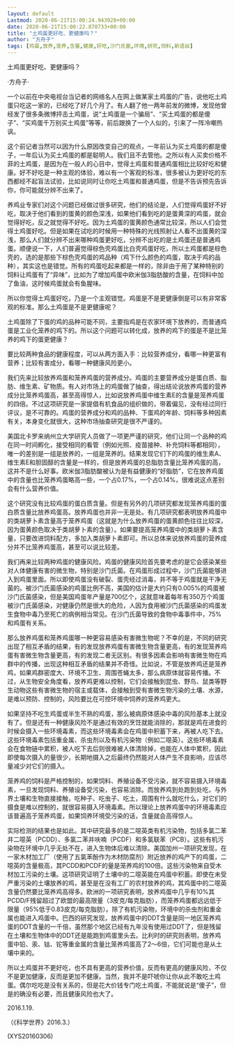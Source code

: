```yaml
---
layout: default
Lastmod: 2020-06-21T15:00:24.943928+00:00
date: 2020-06-21T15:00:22.870733+00:00
title: "土鸡蛋更好吃、更健康吗？"
author: "方舟子"
tags: [鸡蛋,放养,笼养,含量,健康,好吃,沙门氏菌,环境,研究,饲料,新语丝]
---
```


土鸡蛋更好吃、更健康吗？

·方舟子·

一个以前在中央电视台当记者的网络名人在网上做某家土鸡蛋的广告，说他吃土鸡蛋只吃这一家的，已经吃了好几个月了。有人翻了他一两年前发的微博，发现他曾经发了很多条微博抨击土鸡蛋，说“土鸡蛋是一个骗局”、“买土鸡蛋的都是傻子”、“买鸡蛋千万别买土鸡蛋”等等，前后跟换了一个人似的，引来了一阵冷嘲热讽。

这个前记者当然可以因为什么原因改变自己的观点，一年前认为买土鸡蛋的都是傻子，一年后认为买土鸡蛋的都是聪明人。我们且不去管他。之所以有人买卖价格不菲的土鸡蛋，是因为在一般人的心目中，觉得土鸡蛋和普通鸡蛋相比比较好吃和健康。好不好吃是一种主观的体验，难以有一个客观的标准，很多被认为更好吃的东西都经不起盲法试验，比如说同时让你吃土鸡蛋和普通鸡蛋，但是不告诉预先告诉你，你可能就分辨不出来了。

养鸡业专家们对这个问题已经做过很多研究，他们的结论是，人们觉得鸡蛋好不好吃，取决于他们看到的蛋黄的颜色深浅，如果他们看到吃的是蛋黄深的鸡蛋，就会觉得好吃，反之就觉得不好吃。因为土鸡蛋的蛋黄颜色通常比较深，所以人们会觉得土鸡蛋好吃。但是如果在试吃的时候用一种特殊的光线照射让人看不出蛋黄的深浅，那么人们就分辨不出来哪种鸡蛋更好吃，分辨不出吃的是土鸡蛋还是普通鸡蛋。顺便说一下，人们普遍觉得棕色壳鸡蛋比白壳鸡蛋好吃，所以土鸡蛋都是棕色壳的，选的是那些下棕色壳鸡蛋的鸡品种（鸡下什么颜色的鸡蛋，取决于鸡的品种），其实这也是错觉。所有的鸡蛋吃起来都是一样的，除非由于用了某种特别的饲料让鸡蛋有了“异味”，比如为了增加鸡蛋中欧米伽3脂肪酸的含量，在饲料中加了鱼油，这时候鸡蛋就会有鱼腥味。

所以你觉得土鸡蛋好吃，乃是一个主观错觉。鸡蛋是不是更健康倒是可以有非常客观的标准。那么土鸡蛋是不是更健康呢？

土鸡蛋除了下蛋的鸡的品种可能不同，主要指鸡是在农家环境下放养的，而普通鸡蛋是工业化笼养的鸡下的。所以这个问题可以转化成，放养的鸡下的蛋是不是比笼养的鸡下的蛋更健康？

要比较两种食品的健康程度，可以从两方面入手：比较营养成分，看哪一种更富有营养；比较有害成分，看哪一种健康风险更小。

我们先来比较放养鸡蛋和笼养鸡蛋的营养成分。鸡蛋的主要营养成分是蛋白质、脂肪、维生素、矿物质。有人对市场上的鸡蛋做了抽查，得出结论说放养鸡蛋的营养成分比笼养鸡蛋高，甚至高得惊人，比如说放养鸡蛋中维生素E的含量是笼养鸡蛋的四倍。不过这项研究是一家提倡有机食品的组织做的，带着偏见，没有经过同行评议，是不可靠的。鸡蛋的营养成分和鸡的品种、下蛋鸡的年龄、饲料等多种因素有关，本身变化就很大，这种市场抽查研究是很不严谨的。

美国北卡罗来纳州立大学研究人员做了一项更严谨的研究，他们让同一个品种的鸡在同一时间孵化，接受相同的看管（例如光照、疫苗接种、补充饲料等都相同），唯一的差别是一组是放养的，一组是笼养的。结果发现它们下的鸡蛋的维生素A、维生素E和胆固醇的含量是一样的，但是放养鸡蛋的总脂肪含量比笼养鸡蛋的高，这并不是什么好事。欧米伽3脂肪酸被认为是有益健康的“好脂肪”，它在放养鸡蛋中的含量也比笼养鸡蛋略高一些，一个占0.17%，一个占0.14%，很难说这点差别会有什么营养价值。

这个研究没有比较鸡蛋的蛋白质含量。但是有另外的几项研究都发现笼养鸡蛋的蛋白质含量比放养鸡蛋高。放养鸡蛋也并非一无是处。有几项研究都表明放养鸡蛋中的类胡萝卜素含量高于笼养鸡蛋（这就是为什么放养鸡蛋的蛋黄颜色往往比较深，因为蛋黄颜色取决于类胡萝卜素的含量）。如果要提高笼养鸡蛋中的类胡萝卜素含量，只要改进饲料配方，多加入类胡萝卜素即可。所以总体来说放养鸡蛋的营养成分并不比笼养鸡蛋高，甚至可以说比较差。

我们再来比较两种鸡蛋的健康风险。鸡蛋的健康风险首先要考虑的是它会感染某些对人体健康有害的微生物，特别是沙门氏菌。在鸡蛋形成过程中，沙门氏菌能够进入到鸡蛋里面。所以即使鸡蛋没有破裂、蛋壳经过消毒，并不等于鸡蛋就是干净无菌的。被沙门氏菌感染的鸡蛋比例不高，美国的估计是大约只有0.005%的鸡蛋被沙门氏菌感染，但是美国鸡蛋年产量是700亿个，这就意味着每年有350万个鸡蛋被沙门氏菌感染，对健康仍然是很大的危险，人因为食用被沙门氏菌感染的鸡蛋发生食物中毒乃至死亡的病例相当常见。在沙门氏菌导致的食物中毒事件中，75%和鸡蛋有关系。

那么放养鸡蛋和笼养鸡蛋哪一种更容易感染有害微生物呢？不幸的是，不同的研究出现了相互矛盾的结果，有的发现放养鸡蛋有害微生物含量更高，有的发现笼养鸡蛋有害微生物含量更高，有的发现二者无区别。有很多因素会影响有害微生物在鸡群中的传播，出现这种相互矛盾的结果并不奇怪。比如说，不管是放养鸡还是笼养鸡，如果鸡群密度大、环境不卫生、周围苍蝇太多，那么病原体就容易传播。不过，从生物安全角度看，放养鸡更难以控制，它们会接触到昆虫、野鸟、鼠类等野生动物这些有害微生物的宿主或载体，会接触到受有害微生物污染的土壤、水源，是难以预防、控制的，风险要比在可控环境中饲养的笼养鸡更大。

如果坚持不吃生鸡蛋或半生不熟的鸡蛋，那么被病原体感染中毒的风险基本上就没有了。但是还有一种健康风险不是通过有效的烹饪就能消除的，那就是鸡在进食的时候会摄入一些环境毒素，而这些环境毒素会在鸡蛋中积蓄下来，再被人吃下去。这些环境毒素包括重金属、杀虫剂以及有机污染物（例如二噁英）。这些环境毒素会在食物链中累积，被人吃下去后则很难被人体清除掉，也能在人体中累积，因此即使每次摄入的量很少，长期地摄入之后最终仍然能对人体产生不良影响，应该尽量减少对它们的摄入。

笼养鸡的饲料是严格控制的，如果饲料、养殖设备不受污染，就不容易摄入环境毒素，一旦发现饲料、养殖设备受污染，也容易消除。而放养鸡到处跑到处吃，与外界土壤和生物直接接触，吃种子、吃虫子、吃土，周围有什么就吃什么，对它们的摄食是难以控制的，就很容易摄入环境毒素。所以理论上放养鸡蛋中的环境毒素应该普遍高于笼养鸡蛋，如果饲养环境受污染的话，含量就会高得惊人。

实际检测的结果也是如此。其中研究最多的是二噁英类有机污染物，包括多氯二苯并二噁英（PCDD）、多氯二苯并呋喃（PCDF）和多氯联苯（PCB）。这些有机污染物在环境中几乎无处不在，进入生物体后难以清除。美国加州一项研究发现，在一家木材加工厂（使用了五氯苯酚作为木材防腐剂）附近放养的鸡产下的鸡蛋，二噁英的含量极高，其PCDD和PCDF的量是笼养鸡的100倍。这些污染物来自受木材加工污染的土壤。这项研究证明了土壤中的二噁英能在鸡蛋中积蓄。即使在未受严重污染的土壤放养的鸡，甚至是在没有工厂的农村放养的鸡，其鸡蛋中的二噁英含量仍然要比笼养鸡高得多。欧洲的一项研究表明，放养鸡蛋中几乎有10%其PCDD/F残留超过了欧盟的最高限量（3皮克/每克脂肪），而笼养鸡蛋都远远低于限量（95%低于0.83皮克/每克脂肪）。除了有机污染物，环境中的杀虫剂和重金属也能进入鸡蛋中。巴西的研究发现，放养鸡蛋中的DDT含量是同一地区笼养鸡蛋的DDT含量的一千倍，虽然那个地区已经有九年没有使用过DDT了，但是残留在土壤和生物体中的DDT还是能跑到鸡蛋里头去。比利时的研究则表明，放养鸡蛋中铅、汞、钴、铊等重金属的含量比笼养鸡蛋高了2～6倍，它们可能也是从土壤中来的。

所以土鸡蛋并不更好吃，也不具有更高的营养价值，反而有更高的健康风险，不仅不是更加健康，反而是更加不健康。当然，我并不是吓唬你让你从此不敢吃土鸡蛋。偶尔吃吃是没有关系的，但是花大价钱专门吃土鸡蛋，不能就说是“傻子”，但是的确没有必要，而且健康风险也大了。

2016.1.19.

（《科学世界》2016.3.）

(XYS20160306)

